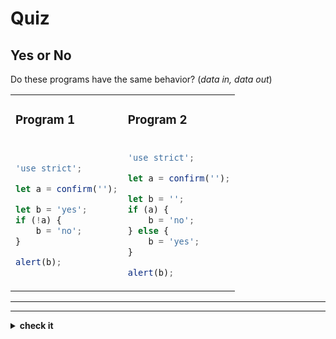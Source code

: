 # Quiz

## Yes or No

Do these programs have the same behavior? (_data in, data out_)

<table>
<tr>
<td>

### Program 1

</td>
<td>

### Program 2

</td>
</tr>
<tr>
<td>

```js
'use strict';

let a = confirm('');

let b = 'yes';
if (!a) {
	b = 'no';
}

alert(b);
```

</td>
<td>

```js
'use strict';

let a = confirm('');

let b = '';
if (a) {
	b = 'no';
} else {
	b = 'yes';
}

alert(b);
```

</td>
</tr>
</table>

---

---

<details>
<summary><strong>check it</strong></summary>
<br>

✖ Nope.

</details>
